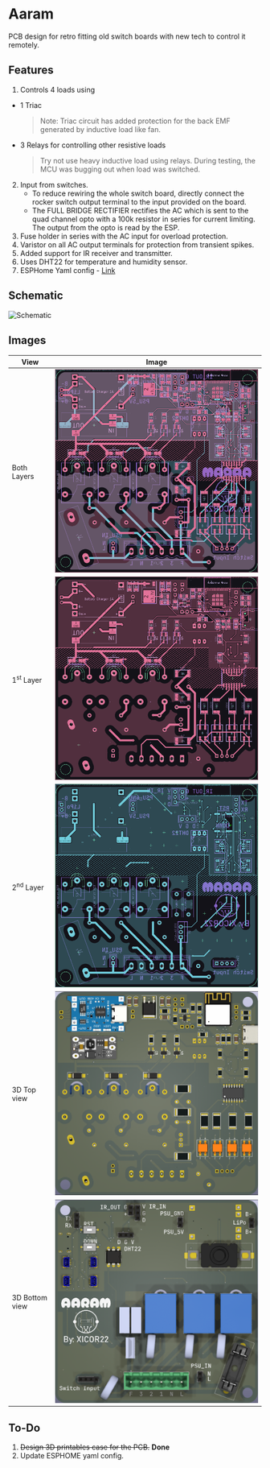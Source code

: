 # Aaram
PCB design for retro fitting old switch boards with new tech to control it remotely.

## Features
1. Controls 4 loads using
  - 1 Triac 
      > Note: Triac circuit has added protection for the back EMF generated by inductive load like fan.
  - 3 Relays for controlling other resistive loads
      > Try not use heavy inductive load using relays. During testing, the MCU was bugging out when load was switched.
2. Input from switches.
      - To reduce rewiring the whole switch board, directly connect the rocker switch output terminal to the input provided on the board.
      - The FULL BRIDGE RECTIFIER rectifies the AC which is sent to the quad channel opto with a 100k resistor in series for current limiting. The output from the opto is read by the ESP.
3. Fuse holder in series with the AC input for overload protection. 
4. Varistor on all AC output terminals for protection from transient spikes.
5. Added support for IR receiver and transmitter.
6. Uses DHT22 for temperature and humidity sensor.
7. ESPHome Yaml config - [Link](https://github.com/xicor22/Aaram/blob/main/ESPHome_Template.yaml)
## Schematic
![Schematic](/asset/Schematic.png)

## Images
|View|Image|
|----|-----|
|Both Layers| ![Both Layers](/asset/b.png)|
|1<sup>st</sup> Layer| ![Layer 1](/asset/l1.png)|
|2<sup>nd</sup> Layer| ![Layer 2](/asset/l2.png)|
|3D Top view| ![3D Top View](/asset/3D_T.png)|
|3D Bottom view| ![3D Bottom View](/asset/3D_B.png)|

## To-Do
1. ~~Design 3D printables case for the PCB.~~ **Done**
2. Update ESPHOME yaml config.
